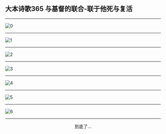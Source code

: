 
## 大本诗歌365 与基督的联合-联于他死与复活
        
<div id="aplayer0"></div>

---

<img alt="0" data-original="https://cdn.jsdelivr.net/gh/k34869/shi/data/d0365/0">

---

<img alt="1" data-original="https://cdn.jsdelivr.net/gh/k34869/shi/data/d0365/1">

---

<img alt="2" data-original="https://cdn.jsdelivr.net/gh/k34869/shi/data/d0365/2">

---

<img alt="3" data-original="https://cdn.jsdelivr.net/gh/k34869/shi/data/d0365/3">

---

<img alt="4" data-original="https://cdn.jsdelivr.net/gh/k34869/shi/data/d0365/4">

---

<img alt="5" data-original="https://cdn.jsdelivr.net/gh/k34869/shi/data/d0365/5">

---

<img alt="6" data-original="https://cdn.jsdelivr.net/gh/k34869/shi/data/d0365/6">

---

<p style="text-align: center">到底了...</p>

<script src="/js/dist-view.js"></script>

<script>
MAIN.id = 'd0365';
        
const ap0 = new APlayer({
    container: document.getElementById('aplayer0'),
    volume: 1,
    loop: 'none',
    preload: 'none',
    audio: [{
        name: '大本诗歌365.mp3',
        artist: '大本诗歌',
        url: 'https://res.wx.qq.com/voice/getvoice?mediaid=MzI0NTk3MDM5M18yMjQ3NDkyMDI4',
        cover: '/favicon'
    }]
});
</script>
